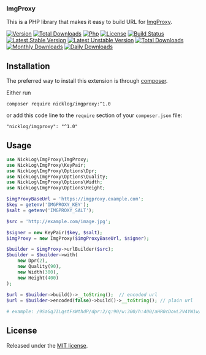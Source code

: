 ### ImgProxy

This is a PHP library that makes it easy to build URL for [ImgProxy](https://imgproxy.net).

[![Version][version-badge]][version-link]
[![Total Downloads][downloads-badge]][downloads-link]
[![Php][php-badge]][php-link]
[![License][license-badge]](LICENSE)
[![Build Status][build-badge]][build-link]
[![Latest Stable Version][version-stable]][version-link]
[![Latest Unstable Version][version-unstable]][version-link]
[![Total Downloads][downloads-total]][version-link]
[![Monthly Downloads][downloads-monthly]][version-link]
[![Daily Downloads][downloads-daily]][version-link]

Installation
------------

The preferred way to install this extension is through [composer](http://getcomposer.org/download/).

Either run

```
composer require nicklog/imgproxy:^1.0
```

or add this code line to the `require` section of your `composer.json` file:

```
"nicklog/imgproxy": "^1.0"
```

Usage
-----

```php
use NickLog\ImgProxy\ImgProxy;
use NickLog\ImgProxy\KeyPair;
use NickLog\ImgProxy\Options\Dpr;
use NickLog\ImgProxy\Options\Quality;
use NickLog\ImgProxy\Options\Width;
use NickLog\ImgProxy\Options\Height;

$imgProxyBaseUrl = 'https://imgproxy.example.com';
$key = getenv('IMGPROXY_KEY');
$salt = getenv('IMGPROXY_SALT');

$src = 'http://example.com/image.jpg';

$signer = new KeyPair($key, $salt);
$imgProxy = new ImgProxy($imgProxyBaseUrl, $signer);

$builder = $imgProxy->urlBuilder($src);
$builder = $builder->with(
    new Dpr(2),
    new Quality(90),
    new Width(300),
    new Height(400)
);
    
$url = $builder->build()->__toString();  // encoded url
$url = $builder->encoded(false)->build()->__toString(); // plain url

# example: /9SaGqJILqstFsWthdP/dpr:2/q:90/w:300/h:400/aHR0cDovL2V4YW1w/bGUuY29tL2ltYWdl/LmpwZw
```

License
-------

Released under the [MIT license](LICENSE).


[version-badge]:     https://img.shields.io/packagist/v/nicklog/imgproxy.svg
[version-stable]:    https://img.shields.io/packagist/v/nicklog/imgproxy.svg?label=stable
[version-unstable]:  https://img.shields.io/packagist/v/nicklog/imgproxy.svg?label=unstable
[downloads-total]:   https://img.shields.io/packagist/dt/nicklog/imgproxy.svg
[downloads-monthly]: https://img.shields.io/packagist/dm/nicklog/imgproxy.svg
[downloads-daily]:   https://img.shields.io/packagist/dd/nicklog/imgproxy.svg
[version-link]:      https://packagist.org/packages/nicklog/imgproxy
[downloads-link]:    https://packagist.org/packages/nicklog/imgproxy
[downloads-badge]:   https://poser.pugx.org/nicklog/imgproxy/downloads.svg
[php-badge]:         https://img.shields.io/packagist/php-v/nicklog/imgproxy.svg
[php-link]:          https://www.php.net/
[license-badge]:     https://img.shields.io/badge/license-MIT-brightgreen.svg
[build-link]:        https://github.com/nicklog/imgproxy/actions?workflow=test
[build-badge]:       https://github.com/nicklog/imgproxy/workflows/test/badge.svg